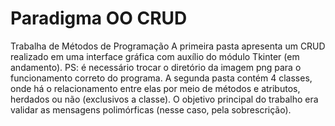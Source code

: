 # Paradigma OO CRUD
Trabalha de Métodos de Programação
A primeira pasta apresenta um CRUD realizado em uma interface gráfica com auxílio do módulo Tkinter (em andamento).
PS: é necessário trocar o diretório da imagem png para o funcionamento correto do programa.
A segunda pasta contém 4 classes, onde há o relacionamento entre elas por meio de métodos e atributos, herdados ou não (exclusivos a classe). O objetivo principal do trabalho era validar as mensagens polimórficas (nesse caso, pela sobrescrição).

